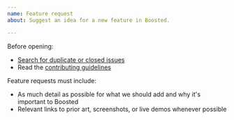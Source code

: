 ```yaml
---
name: Feature request
about: Suggest an idea for a new feature in Boosted.

---
```


Before opening:

- [Search for duplicate or closed issues](https://github.com/Orange-OpenSource/Orange-Boosted-Bootstrap/issues?utf8=%E2%9C%93&q=is%3Aissue)
- Read the [contributing guidelines](https://github.com/Orange-OpenSource/Orange-Boosted-Bootstrap/blob/master/.github/CONTRIBUTING.md)

Feature requests must include:

- As much detail as possible for what we should add and why it's important to Boosted
- Relevant links to prior art, screenshots, or live demos whenever possible
